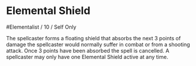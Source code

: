# Elemental Shield
#Elementalist / 10 / Self Only

The spellcaster forms a floating shield that absorbs the next 3 points of damage the spellcaster would normally suffer in combat or from a shooting attack. Once 3 points have been absorbed the spell is cancelled. A spellcaster may only have one Elemental Shield active at any time.